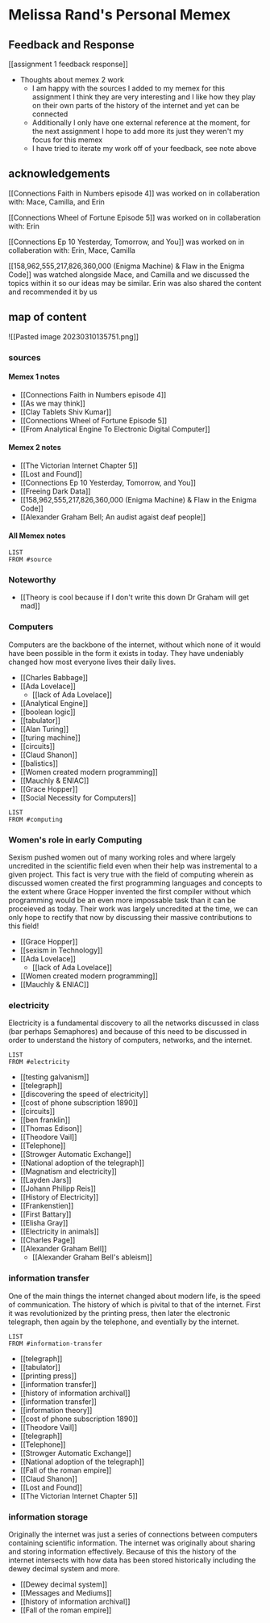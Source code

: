 # Melissa Rand's Personal Memex

## Feedback and Response
[[assignment 1 feedback response]] 
- Thoughts about memex 2 work
	- I am happy with the sources I added to my memex for this assignment I think they are very interesting and I like how they play on their own parts of the history of the internet and yet can be connected
	- Additionally I only have one external reference at the moment, for the next assignment I hope to add more its just they weren't my focus for this memex
	- I have tried to iterate my work off of your feedback, see note above

## acknowledgements
[[Connections Faith in Numbers episode 4]] was worked on in collaberation with:
Mace, Camilla, and Erin

[[Connections Wheel of Fortune Episode 5]] was worked on in collaberation with: Erin

[[Connections Ep 10 Yesterday, Tomorrow, and You]] was worked on in collaberation with: Erin, Mace, Camilla

[[158,962,555,217,826,360,000 (Enigma Machine) & Flaw in the Enigma Code]] was watched alongside Mace, and Camilla and we discussed the topics within it so our ideas may be similar. Erin was also shared the content and recommended it by us

## map of content
![[Pasted image 20230310135751.png]]
### sources

#### Memex 1 notes
- [[Connections Faith in Numbers episode 4]]
- [[As we may think]]
- [[Clay Tablets Shiv Kumar]]
- [[Connections Wheel of Fortune Episode 5]]
- [[From Analytical Engine To Electronic Digital Computer]] 
#### Memex 2 notes
- [[The Victorian Internet Chapter 5]]
- [[Lost and Found]]
- [[Connections Ep 10 Yesterday, Tomorrow, and You]]
- [[Freeing Dark Data]] 
- [[158,962,555,217,826,360,000 (Enigma Machine) & Flaw in the Enigma Code]]
- [[Alexander Graham Bell; An audist agaist deaf people]] 
#### All Memex notes
```dataview
LIST
FROM #source 
```
### Noteworthy
- [[Theory is cool because if I don't write this down Dr Graham will get mad]]

### Computers
Computers are the backbone of the internet, without which none of it would have been possible in the form it exists in today. They have undeniably changed how most everyone lives their daily lives. 
- [[Charles Babbage]]
- [[Ada Lovelace]]
	- [[lack of Ada Lovelace]] 
- [[Analytical Engine]]
- [[boolean logic]]
- [[tabulator]]
- [[Alan Turing]]
- [[turing machine]]
- [[circuits]]
- [[Claud Shanon]]
- [[balistics]]
- [[Women created modern programming]]
- [[Mauchly & ENIAC]]
- [[Grace Hopper]]
- [[Social Necessity for Computers]] 
```dataview
LIST
FROM #computing  
```

### Women's role in early Computing
Sexism pushed women out of many working roles and where largely uncredited in the scientific field even when their help was instremental to a given project. This fact is very true with the field of computing wherein as discussed women created the first programming languages and concepts to the extent where Grace Hopper invented the first compiler without which programming would be an even more impossable task than it can be proceieved as today. Their work was largely uncredited at the time, we can only hope to rectify that now by discussing their massive contributions to this field!
- [[Grace Hopper]]
- [[sexism in Technology]] 
- [[Ada Lovelace]]
	- [[lack of Ada Lovelace]]
- [[Women created modern programming]]
- [[Mauchly & ENIAC]] 

### electricity
Electricity is a fundamental discovery to all the networks discussed in class (bar perhaps Semaphores) and because of this need to be discussed in order to understand the history of computers, networks, and the internet.
```dataview
LIST
FROM #electricity 
```
- [[testing galvanism]]
- [[telegraph]]
- [[discovering the speed of electricity]]
- [[cost of phone subscription 1890]]
- [[circuits]]
- [[ben franklin]]
- [[Thomas Edison]]
- [[Theodore Vail]]
- [[Telephone]]
- [[Strowger Automatic Exchange]]
- [[National adoption of the telegraph]]
- [[Magnatism and electricity]]
- [[Layden Jars]]
- [[Johann Philipp Reis]]
- [[History of Electricity]]
- [[Frankenstien]]
- [[First Battary]]
- [[Elisha Gray]]
- [[Electricity in animals]]
- [[Charles Page]]
- [[Alexander Graham Bell]]
	- [[Alexander Graham Bell's ableism]]

### information transfer
One of the main things the internet changed about modern life, is the speed of communication. The history of which is pivital to that of the internet. First it was revolutionized by the printing press, then later the electronic telegraph, then again by the telephone, and eventially by the internet.
```dataview
LIST
FROM #information-transfer 
```
- [[telegraph]]
- [[tabulator]]
- [[printing press]]
- [[information transfer]]
- [[history of information archival]]
- [[information transfer]]
- [[information theory]]
- [[cost of phone subscription 1890]]
- [[Theodore Vail]]
- [[telegraph]]
- [[Telephone]]
- [[Strowger Automatic Exchange]]
- [[National adoption of the telegraph]]
- [[Fall of the roman empire]]
- [[Claud Shanon]]
- [[Lost and Found]]
- [[The Victorian Internet Chapter 5]]

### information storage
Originally the internet was just a series of connections between computers containing scientific information. The internet was originally about sharing and storing information effectively. Because of this the history of the internet intersects with how data has been stored historically including the dewey decimal system and more.
- [[Dewey decimal system]] 
- [[Messages and Mediums]]
- [[history of information archival]]
- [[Fall of the roman empire]]

